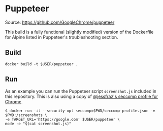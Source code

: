 # Puppeteer
Source: https://github.com/GoogleChrome/puppeteer

This build is a fully functional (slightly modified) version of the Dockerfile for Alpine listed in Puppeteer's troubleshooting section.

## Build
```
docker build -t $USER/puppeteer .
```

## Run
As an example you can run the Puppeteer script `screenshot.js` included in this repository. This is also using a copy of [@jessfraz's seccomp profile for Chrome](https://raw.githubusercontent.com/jfrazelle/dotfiles/master/etc/docker/seccomp/chrome.json).
```
$ docker run -it --security-opt seccomp=$PWD/seccomp-profile.json -v $PWD:/screenshots \
-e TARGET_URL='https://google.com' $USER/puppeteer \
node -e "$(cat screenshot.js)"
```
